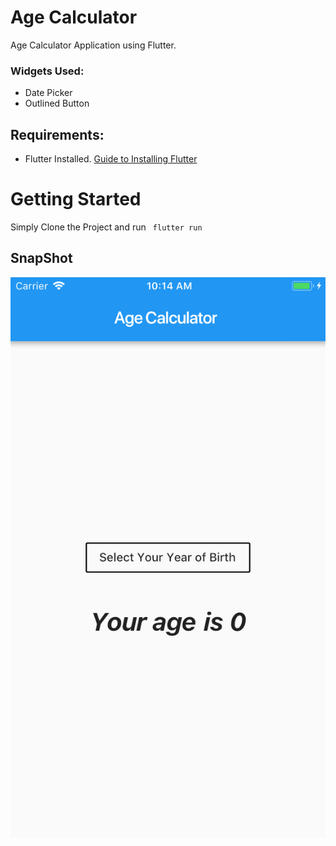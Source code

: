 # Age Calculator
Age Calculator Application using Flutter.

### Widgets Used:
- Date Picker
- Outlined Button

## Requirements:
- Flutter Installed. [Guide to Installing Flutter](https://flutter.io)

# Getting Started
Simply Clone the Project and run ``` flutter run```

## SnapShot
![Age Calculator](snap.png?raw=true 'Flutter Age Calculator')

